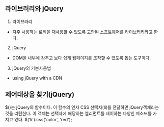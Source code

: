 ## 라이브러리와 jQuery
1. 라이브러리
- 자주 사용하는 로직을 재사용할 수 있도록 고안된 소프트웨어를 라이브러리라고 한다.

2. jQuery
- DOM을 내부에 감추고 보다 쉽게 웹페이지를 조작할 수 있도록 돕는 도구이다.

3. jQuery의 기본사용법
- using jQuery with a CDN
<script src="//code.jquery.com/jquery-1.11.0.min.js"></script>
<script>
jQuery( document ).ready(function( $ ) {
  $('body').prepend('<h1>Hello world</h1>');
}
</script>

## 제어대상을 찾기(jQuery)
$()는 jQuery의 함수이다. 이 함수의 인자 CSS 선택자(li)를 전달하면 jQuery객체라는 것을 리턴한다.
이 객체는 선택자에 해당하는 엘리먼트를 제어하는 다양한 메소드를 가지고 있다.
$('li').css('color', 'red');
